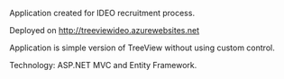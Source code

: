 Application created for IDEO recruitment process.

Deployed on http://treeviewideo.azurewebsites.net

Application is simple version of TreeView without using custom control.

Technology: ASP.NET MVC and Entity Framework.
